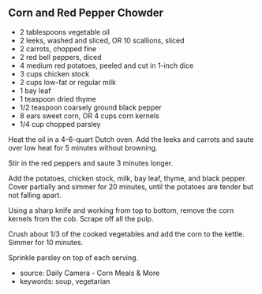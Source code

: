 Corn and Red Pepper Chowder
---------------------------

- 2 tablespoons vegetable oil
- 2 leeks, washed and sliced, OR 10 scallions, sliced
- 2 carrots, chopped fine
- 2 red bell peppers, diced
- 4 medium red potatoes, peeled and cut in 1-inch dice
- 3 cups chicken stock
- 2 cups low-fat or regular milk
- 1 bay leaf
- 1 teaspoon dried thyme
- 1/2 teaspoon coarsely ground black pepper
- 8 ears sweet corn, OR 4 cups corn kernels
- 1/4 cup chopped parsley

Heat the oil in a 4-6-quart Dutch oven. Add the leeks and carrots and
saute over low heat for 5 minutes without browning.

Stir in the red peppers and saute 3 minutes longer.

Add the potatoes, chicken stock, milk, bay leaf, thyme, and black
pepper. Cover partially and simmer for 20 minutes, until the potatoes
are tender but not falling apart.

Using a sharp knife and working from top to bottom, remove the corn
kernels from the cob. Scrape off all the pulp.

Crush about 1/3 of the cooked vegetables and add the corn to the
kettle. Simmer for 10 minutes.

Sprinkle parsley on top of each serving.

- source: Daily Camera - Corn Meals & More
- keywords: soup, vegetarian
